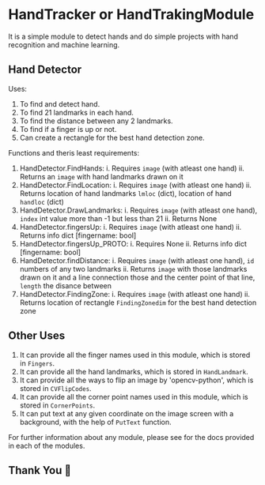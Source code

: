 HandTracker or HandTrakingModule
================================

It is a simple module to detect hands and do simple projects with hand recognition and machine learning.

Hand Detector
-------------
Uses:
  1. To find and detect hand.
  2. To find 21 landmarks in each hand.
  3. To find the distance between any 2 landmarks.
  4. To find if a finger is up or not.
  5. Can create a rectangle for the best hand detection zone.

Functions and theris least requirements:
  1. HandDetector.FindHands:
      i. Requires `image` (with atleast one hand)
     ii. Returns an `image` with hand landmarks drawn on it
  2. HandDetector.FindLocation:
      i. Requires `image` (with atleast one hand)
     ii. Returns location of hand landmarks `lmloc` (dict), location of hand `handloc` (dict)
  3. HandDetector.DrawLandmarks:
      i. Requires `image` (with atleast one hand), `index` int value more than -1 but less than 21
     ii. Returns None
  4. HandDetector.fingersUp:
      i. Requires `image` (with atleast one hand)
     ii. Returns info dict [fingername: bool]
  5. HandDetector.fingersUp_PROTO:
      i. Requires None
     ii. Returns info dict [fingername: bool]
  6. HandDetector.findDistance:
      i. Requires `image` (with atleast one hand), `id` numbers of any two landmarks
     ii. Returns `image` with those landmarks drawn on it and a line connection those and the center point of that line, `length` the disance between 
  7. HandDetector.FindingZone:
      i. Requires `image` (with atleast one hand)
     ii. Returns location of rectangle `FindingZonedim` for the best hand detection zone

Other Uses
----------
  1. It can provide all the finger names used in this module, which is stored in `Fingers`.
  2. It can provide all the hand landmarks, which is stored in `HandLandmark`.
  3. It can provide all the ways to flip an image by 'opencv-python', which is stored in `CVFlipCodes`.
  4. It can provide all the corner point names used in this module, which is stored in `CornerPoints`.
  5. It can put text at any given coordinate on the image screen with a background, with the help of `PutText` function.

For further information about any module, please see for the docs provided in each of the modules.

Thank You 🙂
------------
